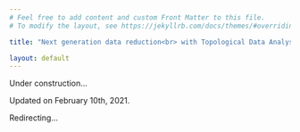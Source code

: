 ```yaml
---
# Feel free to add content and custom Front Matter to this file.
# To modify the layout, see https://jekyllrb.com/docs/themes/#overriding-theme-defaults

title: "Next generation data reduction<br> with Topological Data Analysis"

layout: default
---
```

<html>
  <head>
    <meta HTTP-EQUIV="REFRESH" content="30000; url=https://ins2i.cnrs.fr/fr/cnrsinfo/un-erc-face-au-challenge-du-big-data">
  </head>
</html>


Under construction...

Updated on February 10th, 2021.

Redirecting...
